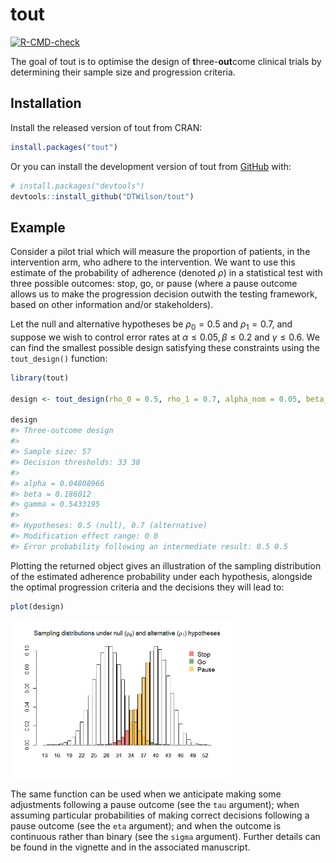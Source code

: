 
<!-- README.md is generated from README.Rmd. Please edit that file -->

# tout

<!-- badges: start -->

[![R-CMD-check](https://github.com/DTWilson/tout/actions/workflows/R-CMD-check.yaml/badge.svg)](https://github.com/DTWilson/tout/actions/workflows/R-CMD-check.yaml)
<!-- badges: end -->

The goal of tout is to optimise the design of **t**hree-**out**come
clinical trials by determining their sample size and progression
criteria.

## Installation

Install the released version of tout from CRAN:

``` r
install.packages("tout")
```

Or you can install the development version of tout from
[GitHub](https://github.com/) with:

``` r
# install.packages("devtools")
devtools::install_github("DTWilson/tout")
```

## Example

Consider a pilot trial which will measure the proportion of patients, in
the intervention arm, who adhere to the intervention. We want to use
this estimate of the probability of adherence (denoted $\rho$) in a
statistical test with three possible outcomes: stop, go, or pause (where
a pause outcome allows us to make the progression decision outwith the
testing framework, based on other information and/or stakeholders).

Let the null and alternative hypotheses be $\rho_0 = 0.5$ and
$\rho_1 = 0.7$, and suppose we wish to control error rates at
$\alpha \leq 0.05, \beta \leq 0.2$ and $\gamma \leq 0.6$. We can find
the smallest possible design satisfying these constraints using the
`tout_design()` function:

``` r
library(tout)

design <- tout_design(rho_0 = 0.5, rho_1 = 0.7, alpha_nom = 0.05, beta_nom = 0.2, gamma_nom = 0.6)

design
#> Three-outcome design
#> 
#> Sample size: 57 
#> Decision thresholds: 33 38 
#> 
#> alpha = 0.04808966 
#> beta = 0.186012 
#> gamma = 0.5433195 
#> 
#> Hypotheses: 0.5 (null), 0.7 (alternative)
#> Modification effect range: 0 0 
#> Error probability following an intermediate result: 0.5 0.5
```

Plotting the returned object gives an illustration of the sampling
distribution of the estimated adherence probability under each
hypothesis, alongside the optimal progression criteria and the decisions
they will lead to:

``` r
plot(design)
```

<img src="man/figures/README-unnamed-chunk-3-1.png" width="70%" />

The same function can be used when we anticipate making some adjustments
following a pause outcome (see the `tau` argument); when assuming
particular probabilities of making correct decisions following a pause
outcome (see the `eta` argument); and when the outcome is continuous
rather than binary (see the `sigma` argument). Further details can be
found in the vignette and in the associated manuscript.
